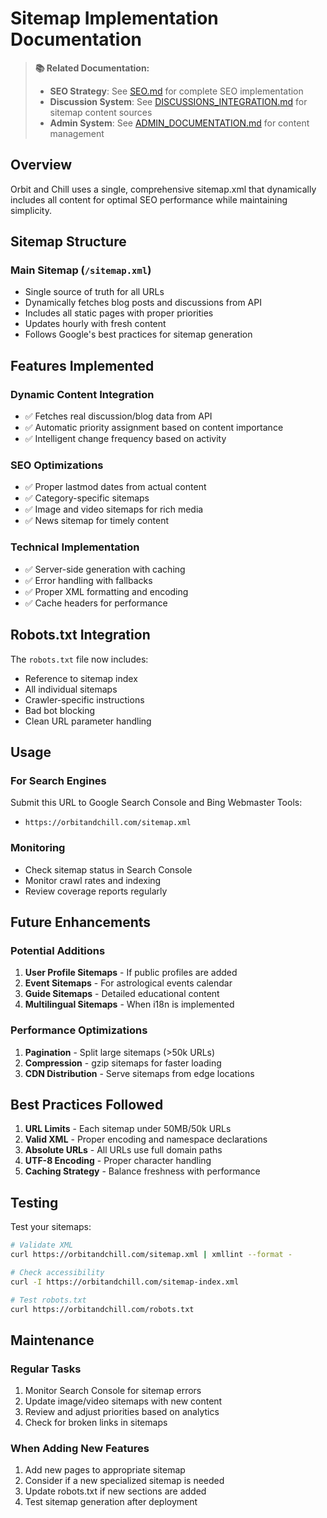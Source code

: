 # Sitemap Implementation Documentation

> **📚 Related Documentation:**
> - **SEO Strategy**: See [SEO.md](./SEO.md) for complete SEO implementation
> - **Discussion System**: See [DISCUSSIONS_INTEGRATION.md](./DISCUSSIONS_INTEGRATION.md) for sitemap content sources
> - **Admin System**: See [ADMIN_DOCUMENTATION.md](./ADMIN_DOCUMENTATION.md) for content management

## Overview
Orbit and Chill uses a single, comprehensive sitemap.xml that dynamically includes all content for optimal SEO performance while maintaining simplicity.

## Sitemap Structure

### **Main Sitemap** (`/sitemap.xml`)
- Single source of truth for all URLs
- Dynamically fetches blog posts and discussions from API
- Includes all static pages with proper priorities
- Updates hourly with fresh content
- Follows Google's best practices for sitemap generation

## Features Implemented

### Dynamic Content Integration
- ✅ Fetches real discussion/blog data from API
- ✅ Automatic priority assignment based on content importance
- ✅ Intelligent change frequency based on activity

### SEO Optimizations
- ✅ Proper lastmod dates from actual content
- ✅ Category-specific sitemaps
- ✅ Image and video sitemaps for rich media
- ✅ News sitemap for timely content

### Technical Implementation
- ✅ Server-side generation with caching
- ✅ Error handling with fallbacks
- ✅ Proper XML formatting and encoding
- ✅ Cache headers for performance

## Robots.txt Integration

The `robots.txt` file now includes:
- Reference to sitemap index
- All individual sitemaps
- Crawler-specific instructions
- Bad bot blocking
- Clean URL parameter handling

## Usage

### For Search Engines
Submit this URL to Google Search Console and Bing Webmaster Tools:
- `https://orbitandchill.com/sitemap.xml`

### Monitoring
- Check sitemap status in Search Console
- Monitor crawl rates and indexing
- Review coverage reports regularly

## Future Enhancements

### Potential Additions
1. **User Profile Sitemaps** - If public profiles are added
2. **Event Sitemaps** - For astrological events calendar
3. **Guide Sitemaps** - Detailed educational content
4. **Multilingual Sitemaps** - When i18n is implemented

### Performance Optimizations
1. **Pagination** - Split large sitemaps (>50k URLs)
2. **Compression** - gzip sitemaps for faster loading
3. **CDN Distribution** - Serve sitemaps from edge locations

## Best Practices Followed

1. **URL Limits** - Each sitemap under 50MB/50k URLs
2. **Valid XML** - Proper encoding and namespace declarations
3. **Absolute URLs** - All URLs use full domain paths
4. **UTF-8 Encoding** - Proper character handling
5. **Caching Strategy** - Balance freshness with performance

## Testing

Test your sitemaps:
```bash
# Validate XML
curl https://orbitandchill.com/sitemap.xml | xmllint --format -

# Check accessibility
curl -I https://orbitandchill.com/sitemap-index.xml

# Test robots.txt
curl https://orbitandchill.com/robots.txt
```

## Maintenance

### Regular Tasks
1. Monitor Search Console for sitemap errors
2. Update image/video sitemaps with new content
3. Review and adjust priorities based on analytics
4. Check for broken links in sitemaps

### When Adding New Features
1. Add new pages to appropriate sitemap
2. Consider if a new specialized sitemap is needed
3. Update robots.txt if new sections are added
4. Test sitemap generation after deployment